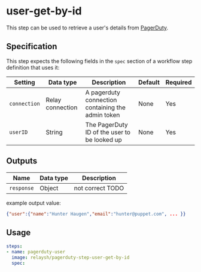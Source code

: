 # user-get-by-id

This step can be used to retrieve a user's details from [PagerDuty](http://pagerduty.com/).

## Specification

This step expects the following fields in the `spec` section of a workflow step definition that uses it:

| Setting      | Data type        | Description                                       | Default | Required |
|--------------|------------------|---------------------------------------------------|---------|----------|
| `connection` | Relay connection | A pagerduty connection containing the admin token | None    | Yes      |
| `userID`     | String           | The PagerDuty ID of the user to be looked up      | None    | Yes      |

## Outputs

| Name    | Data type | Description      |
|---------|-----------|------------------|
| `response` | Object    | not correct TODO |

example output value:
```json
{"user":{"name":"Hunter Haugen","email":"hunter@puppet.com", ... }}
```


## Usage

```yaml
steps:
- name: pagerduty-user
  image: relaysh/pagerduty-step-user-get-by-id
  spec:
```
